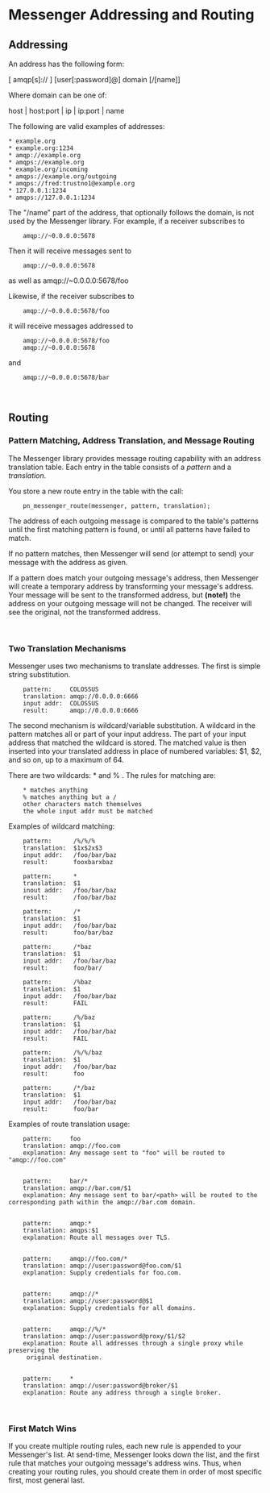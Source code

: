 
Messenger Addressing and Routing
=================================================


Addressing
-------------------------

An address has the following form:

 [ amqp[s]:// ] [user[:password]@] domain [/[name]]

Where domain can be one of:

 host | host:port | ip | ip:port | name

The following are valid examples of addresses:

    * example.org
    * example.org:1234
    * amqp://example.org
    * amqps://example.org
    * example.org/incoming
    * amqps://example.org/outgoing
    * amqps://fred:trustno1@example.org
    * 127.0.0.1:1234
    * amqps://127.0.0.1:1234

The "/name" part of the address, that optionally follows
the domain, is not used by the Messenger library.
For example, if a receiver subscribes to 
    
        amqp://~0.0.0.0:5678

Then it will receive messages sent to

        amqp://~0.0.0.0:5678
as well as
        amqp://~0.0.0.0:5678/foo


Likewise, if the receiver subscribes to

        amqp://~0.0.0.0:5678/foo

it will receive messages addressed to

        amqp://~0.0.0.0:5678/foo
        amqp://~0.0.0.0:5678

and

        amqp://~0.0.0.0:5678/bar




<br/>

Routing
------------------------------

### Pattern Matching, Address Translation, and Message Routing ###

The Messenger library provides message routing capability
with an address translation table.  Each entry in the table 
consists of a *pattern* and a *translation*.

You store a new route entry in the table with the call:

        pn_messenger_route(messenger, pattern, translation);


The address of each outgoing message is compared to the 
table's patterns until the first matching pattern is found,
or until all patterns have failed to match.

If no pattern matches, then Messenger will send (or attempt
to send) your message with the address as given.

If a pattern does match your outgoing message's address, then
Messenger will create a temporary address by transforming
your message's address.  Your message will be sent to the 
transformed address, but **(note!)** the address on your 
outgoing message will not be changed.  The receiver will see 
the original, not the transformed address.


<br/>

### Two Translation Mechanisms ###


Messenger uses two mechanisms to translate addresses.
The first is simple string substitution.


        pattern:     COLOSSUS
        translation: amqp://0.0.0.0:6666
        input addr:  COLOSSUS
        result:      amqp://0.0.0.0:6666


The second mechanism is wildcard/variable substitution.
A wildcard in the pattern matches all or part of your 
input address.  The part of your input address that matched
the wildcard is stored.  The matched value is then inserted
into your translated address in place of numbered variables:
$1, $2, and so on, up to a maximum of 64.

There are two wildcards: * and % .
The rules for matching are:

        * matches anything
        % matches anything but a /
        other characters match themselves
        the whole input addr must be matched


Examples of wildcard matching:

        pattern:      /%/%/%
        translation:  $1x$2x$3
        input addr:   /foo/bar/baz
        result:       fooxbarxbaz

        pattern:      *
        translation:  $1
        inout addr:   /foo/bar/baz
        result:       /foo/bar/baz

        pattern:      /*
        translation:  $1
        input addr:   /foo/bar/baz
        result:       foo/bar/baz

        pattern:      /*baz
        translation:  $1
        input addr:   /foo/bar/baz
        result:       foo/bar/

        pattern:      /%baz
        translation:  $1
        input addr:   /foo/bar/baz
        result:       FAIL

        pattern:      /%/baz
        translation:  $1
        input addr:   /foo/bar/baz
        result:       FAIL

        pattern:      /%/%/baz
        translation:  $1
        input addr:   /foo/bar/baz
        result:       foo

        pattern:      /*/baz
        translation:  $1
        input addr:   /foo/bar/baz
        result:       foo/bar


Examples of route translation usage:

        pattern:     foo
        translation: amqp://foo.com
        explanation: Any message sent to "foo" will be routed to "amqp://foo.com"


        pattern:     bar/*
        translation: amqp://bar.com/$1
        explanation: Any message sent to bar/<path> will be routed to the corresponding path within the amqp://bar.com domain.


        pattern:     amqp:*
        translation: amqps:$1
        explanation: Route all messages over TLS.


        pattern:     amqp://foo.com/*
        translation: amqp://user:password@foo.com/$1
        explanation: Supply credentials for foo.com.


        pattern:     amqp://*
        translation: amqp://user:password@$1
        explanation: Supply credentials for all domains.


        pattern:     amqp://%/*
        translation: amqp://user:password@proxy/$1/$2
        explanation: Route all addresses through a single proxy while preserving the
         original destination.


        pattern:     *
        translation: amqp://user:password@broker/$1
        explanation: Route any address through a single broker.



<br/>

### First Match Wins ###

If you create multiple routing rules, each new rule is appended
to your Messenger's list.  At send-time, Messenger looks down the 
list, and the first rule that matches your outgoing message's 
address wins.  Thus, when creating your routing rules, you should
create them in order of most specific first, most general last.
